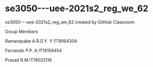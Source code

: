 # se3050---uee-2021s2_reg_we_62

se3050---uee-2021s2_reg_we_62 created by GitHub Classroom

Group Members

Ramanayake A.R.D.Y. Y     IT19164304

Fernando P.P. A           IT19159454

Prasad R.M                IT19022116
